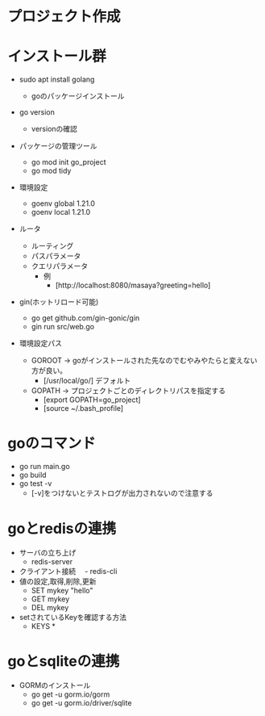 # プロジェクト作成

# インストール群

- sudo apt install golang
  - goのパッケージインストール

- go version 
  - versionの確認

- パッケージの管理ツール
  - go mod init go_project
  - go mod tidy

- 環境設定
  - goenv global 1.21.0
  - goenv local 1.21.0

- ルータ
  - ルーティング
  - パスパラメータ
  - クエリパラメータ
    - 例
      - [http://localhost:8080/masaya?greeting=hello]

- gin(ホットリロード可能)
  - go get github.com/gin-gonic/gin
  - gin run src/web.go
- 環境設定パス
  - GOROOT → goがインストールされた先なのでむやみやたらと変えない方が良い。
    - [/usr/local/go/] デフォルト 
  - GOPATH → プロジェクトごとのディレクトリパスを指定する
    - [export GOPATH=go_project]
    - [source ~/.bash_profile]

# goのコマンド
- go run main.go
- go build
- go test -v
  - [-v]をつけないとテストログが出力されないので注意する

# goとredisの連携
- サーバの立ち上げ
  - redis-server
- クライアント接続
　- redis-cli
- 値の設定,取得,削除,更新
  - SET mykey "hello"
  - GET mykey
  - DEL mykey
- setされているKeyを確認する方法
  - KEYS *

# goとsqliteの連携
- GORMのインストール
  - go get -u gorm.io/gorm
  - go get -u gorm.io/driver/sqlite





